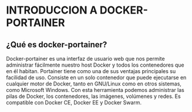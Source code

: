# INTRODUCCION A DOCKER-PORTAINER

## ¿Qué es docker-portainer?

 Docker-portainer es una interfaz de usuario web que nos permite administrar fácilmente nuestro host Docker y todos los contenedores que en él habitan.
 Portainer tiene como una de sus ventajas principales su facilidad de uso. Consiste en un solo contenedor que puede ejecutarse en cualquier motor de Docker, tanto en GNU/Linux como en otros sistemas, como Microsoft Windows.
 Con esta herramienta podemos administrar las pilas de Docker, los contenedores, las imágenes, volúmenes y redes. Es compatible con Docker CE, Docker EE y Docker Swarm.
